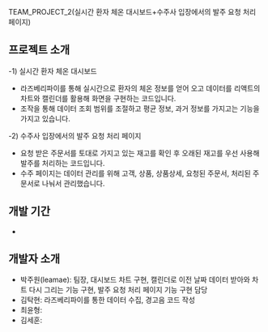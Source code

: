 TEAM_PROJECT_2(실시간 환자 체온 대시보드+수주사 입장에서의 발주 요청 처리 페이지)


프로젝트 소개
-
-1) 실시간 환자 체온 대시보드
- 라즈베리파이를 통해 실시간으로 환자의 체온 정보를 얻어 오고 데이터를 리액트의 차트와 캘린더를 활용해 화면을 구현하는 코드입니다.
- 조작을 통해 데이터 조회 범위를 조절하고 평균 정보, 과거 정보를 가지고는 기능을 가지고 있습니다.

-2) 수주사 입장에서의 발주 요청 처리 페이지
- 요청 받은 주문서를 토대로 가지고 있는 재고를 확인 후 오래된 재고를 우선 사용해 발주를 처리하는 코드입니다. 
- 수주 페이지는 데이터 관리를 위해 고객, 상품, 상품상세, 요청된 주문서, 처리된 주문서로 나눠서 관리했습니다.

개발 기간
- 
- 


개발자 소개
-
- 박주원(leamae): 팀장, 대시보드 차트 구현, 캘린더로 이전 날짜 데이터 받아와 차트 다시 그리는 기능 구현, 발주 요청 처리 페이지 기능 구현 담당
- 김탁현: 라즈베리파이를 통한 데이터 수집, 경고음 코드 작성
- 최윤형: 
- 김세훈:
